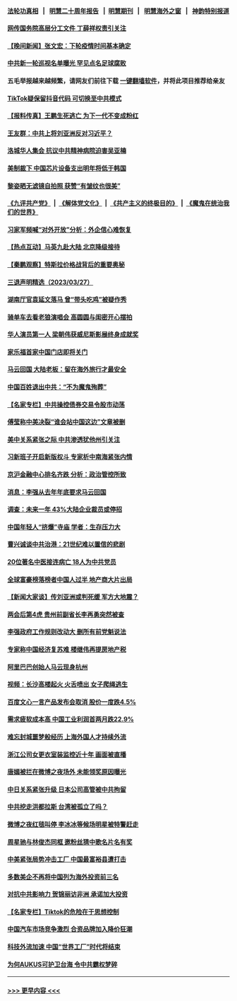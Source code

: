 #### [法轮功真相](https://github.com/gfw-breaker/truth/blob/master/README.md?t=0) &nbsp;&nbsp;|&nbsp;&nbsp; [明慧二十周年报告](https://github.com/gfw-breaker/mh-reports/blob/master/README.md?t=0) &nbsp;&nbsp;|&nbsp;&nbsp;[明慧期刊](https://github.com/gfw-breaker/mh-qikan) &nbsp;&nbsp;|&nbsp;&nbsp; [明慧海外之窗](https://github.com/gfw-breaker/mh-news/blob/master/README.md?t=0) &nbsp;&nbsp;|&nbsp;&nbsp; [神韵特别报道](https://github.com/gfw-breaker/mh-news/blob/master/shenyun.md?t=0)
#### [网传国务院高层分工文件 丁薛祥权责引关注](../pages/nsc413/n13960107.md?t=03281843) 
#### [【晚间新闻】张文宏：下轮疫情时间基本确定](../pages/nsc413/n13960183.md?t=03281843) 
#### [中共新一轮巡视名单曝光 罕见点名足球腐败](../pages/nsc413/n13959988.md?t=03281843) 
#### 五毛举报越来越频繁，请网友们前往下载 [一键翻墙软件](https://github.com/gfw-breaker/ssr-accounts)，并将此项目推荐给亲友
#### [TikTok疑保留抖音代码 可切换至中共模式](../pages/nsc413/n13960112.md?t=03281843) 
#### [【报料传真】王鹏生死逃亡 为下一代不变成粉红](../pages/nsc413/n13956218.md?t=03281843) 
#### [王友群：中共上将刘亚洲反对习近平？](../pages/nsc413/n13959965.md?t=03281843) 
#### [洛城华人集会 抗议中共精神病院迫害吴亚楠](../pages/nsc413/n13959971.md?t=03281843) 
#### [美制裁下 中国芯片设备支出明年将低于韩国](../pages/nsc413/n13959924.md?t=03281843) 
#### [黎姿晒无滤镜自拍照 获赞“有皱纹也很美”](../pages/nsc413/n13959894.md?t=03281843) 
#### [《九评共产党》](https://github.com/begood0513/9ping.md/blob/master/README.md) &nbsp;|&nbsp; [《解体党文化》](../../../../jtdwh.md/blob/master/README.md)  &nbsp;|&nbsp; [《共产主义的终极目的》](../../../../gczydzjmd.md/blob/master/README.md) &nbsp;|&nbsp; [《魔鬼在统治我们的世界》](../../../../mgztzwmdsj.md/blob/master/README.md) 
#### [习家军频喊“对外开放”分析：外企信心难恢复](../pages/nsc413/n13959777.md?t=03281843) 
#### [【热点互动】马英九赴大陆 北京降级接待](../pages/nsc413/n13959869.md?t=03281843) 
#### [【秦鹏观察】特斯拉价格战背后的重要奥秘](../pages/nsc413/n13959896.md?t=03281843) 
#### [三退声明精选（2023/03/27）](../pages/nsc413/n13959910.md?t=03281843) 
#### [湖南厅官袁延文落马 曾“带头吃鸡”被疑作秀](../pages/nsc413/n13959881.md?t=03281843) 
#### [骑单车去看老狼演唱会 高圆圆与闺密开心摆拍](../pages/nsc413/n13959871.md?t=03281843) 
#### [华人演员第一人 梁朝伟获威尼斯影展终身成就奖](../pages/nsc413/n13959846.md?t=03281843) 
#### [家乐福首家中国门店即将关门](../pages/nsc413/n13959863.md?t=03281843) 
#### [马云回国 大陆老板：留在海外旅行才最安全](../pages/nsc413/n13959809.md?t=03281843) 
#### [中国百姓退出中共：“不为魔鬼殉葬”](../pages/nsc413/n13959024.md?t=03281843) 
#### [【名家专栏】中共操控债券交易令股市动荡](../pages/nsc413/n13959631.md?t=03281843) 
#### [傅莹称中美决裂“谁会站中国这边”文章被删](../pages/nsc413/n13959799.md?t=03281843) 
#### [美中关系紧张之际 中共渗透犹他州引关注](../pages/nsc413/n13959687.md?t=03281843) 
#### [习新班子开启新版权斗 专家析中南海紧张内情](../pages/nsc413/n13959588.md?t=03281843) 
#### [京沪金融中心排名齐跌 分析：政治管控所致](../pages/nsc413/n13959812.md?t=03281843) 
#### [消息：李强从去年年底要求马云回国](../pages/nsc413/n13959800.md?t=03281843) 
#### [调查：未来一年 43%大陆企业裁员或停招](../pages/nsc413/n13959534.md?t=03281843) 
#### [中国年轻人“挤爆”寺庙 学者：生存压力大](../pages/nsc413/n13959730.md?t=03281843) 
#### [曹兴诚谈中共治港：21世纪难以置信的悲剧](../pages/nsc413/n13959683.md?t=03281843) 
#### [20位著名中医接连病亡 18人为中共党员](../pages/nsc413/n13959735.md?t=03281843) 
#### [全球富豪榜落榜者中国人过半 地产商大片出局](../pages/nsc413/n13959779.md?t=03281843) 
#### [【新闻大家谈】传刘亚洲或判死缓 军方大地震？](../pages/nsc413/n13959682.md?t=03281843) 
#### [两会后第4虎 贵州前副省长李再勇突然被查](../pages/nsc413/n13959578.md?t=03281843) 
#### [李强政府工作规则改动大 删所有前党魁说法](../pages/nsc413/n13959586.md?t=03281843) 
#### [专家称中国经济复苏难 楼继伟再提房地产税](../pages/nsc413/n13959391.md?t=03281843) 
#### [阿里巴巴创始人马云现身杭州](../pages/nsc413/n13959442.md?t=03281843) 
#### [视频：长沙高楼起火 火舌喷出 女子爬绳逃生](../pages/nsc413/n13959477.md?t=03281843) 
#### [百度文心一言产品发布会取消 股价一度跌4.5%](../pages/nsc413/n13959490.md?t=03281843) 
#### [需求疲软成本高 中国工业利润首两月跌22.9%](../pages/nsc413/n13959410.md?t=03281843) 
#### [难忘封城噩梦般经历 上海外国人才持续外流](../pages/nsc413/n13959219.md?t=03281843) 
#### [浙江公司女更衣室装监控近十年 画面被直播](../pages/nsc413/n13959201.md?t=03281843) 
#### [唐嫣被拦在微博之夜场外 未能领奖原因曝光](../pages/nsc413/n13959176.md?t=03281843) 
#### [中日关系紧张升级 日本公司高管被中共拘留](../pages/nsc413/n13959137.md?t=03281843) 
#### [中共挖走洪都拉斯 台湾被孤立了吗？](../pages/nsc413/n13959065.md?t=03281843) 
#### [微博之夜红毯叫停 李冰冰等候场明星被特警赶走](../pages/nsc413/n13959128.md?t=03281843) 
#### [周星驰与林俊杰同框 邀粉丝猜中歌名片名有奖](../pages/nsc413/n13959151.md?t=03281843) 
#### [中美紧张局势冲击工厂 中国最富裕县遭打击](../pages/nsc413/n13959039.md?t=03281843) 
#### [多数美企不再将中国列为海外投资前三名](../pages/nsc413/n13959133.md?t=03281843) 
#### [对抗中共影响力 贺锦丽访非洲 承诺加大投资](../pages/nsc413/n13959086.md?t=03281843) 
#### [【名家专栏】Tiktok的危险在于思想控制](../pages/nsc413/n13958944.md?t=03281843) 
#### [中国汽车市场竞争激烈 合资品牌加入降价狂潮](../pages/nsc413/n13959017.md?t=03281843) 
#### [科技外流加速 中国“世界工厂”时代将结束](../pages/nsc413/n13958477.md?t=03281843) 
#### [为何AUKUS可护卫台海 令中共霸权梦碎](../pages/nsc413/n13958063.md?t=03281843) 

----
#### [ >>> 更早内容 <<< ](../indexes/nsc413-earlier.md)
